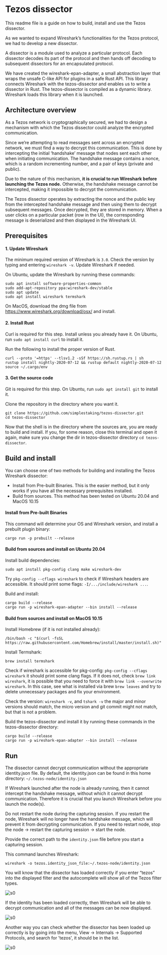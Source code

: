 # Tezos dissector  

This readme file is a guide on how to build, install and use the Tezos dissector.

As we wanted to expand Wireshark’s functionalities for the Tezos protocol, we had to develop a new dissector.  

A dissector is a module used to analyze a particular protocol. Each dissector decodes its part of the protocol and then hands off decoding to subsequent dissectors for an encapsulated protocol.

We have created the wireshark-epan-adapter, a small abstraction layer that wraps the unsafe C-like API for plugins in a safe Rust API. This library connects Wireshark with the tezos-dissector and enables us to write a dissector in Rust. The tezos-dissector is compiled as a dynamic library. Wireshark loads this library when it is launched. 

## Architecture overview

As a Tezos network is cryptographically secured, we had to design a mechanism with which the Tezos dissector could analyze the encrypted communication.

Since we’re attempting to read messages sent across an encrypted network, we must find a way to decrypt this communication. This is done by intercepting the initial ‘handshake’ message that nodes sent each other when initiating communication. The handshake message contains a nonce, which is a random incrementing number, and a pair of keys (private and public). 

Due to the nature of this mechanism, **it is crucial to run Wireshark before launching the Tezos node.** Otherwise, the handshake message cannot be intercepted, making it impossible to decrypt the communication.

The Tezos dissector operates by extracting the nonce and the public key from the intercepted handshake message and then using them to decrypt subsequent messages.  Once decrypted, they are stored in memory. When a user clicks on a particular packet (row in the UI), the corresponding message is deserialized and then displayed in the Wireshark UI.


## Prerequisites

#### 1. Update Wireshark

The minimum required version of Wireshark is `3.0`. Check the version by typing and entering `wireshark -v`. Update Wireshark if needed.

On Ubuntu, update the Wireshark by running these commands:

```
sudo apt install software-properties-common
sudo add-apt-repository ppa:wireshark-dev/stable
sudo apt update
sudo apt install wireshark termshark
```

On MacOS, download the dmg file from https://www.wireshark.org/download/osx/ and install.

#### 2. Install Rust

Curl is required for this step. Install unless you already have it. On Ubuntu, run `sudo apt install curl` to install it.

Run the following to install the proper version of Rust.

```
curl --proto '=https' --tlsv1.2 -sSf https://sh.rustup.rs | sh
rustup install nightly-2020-07-12 && rustup default nightly-2020-07-12
source ~/.cargo/env
```

#### 3. Get the source code

Git is required for this step. On Ubuntu, run `sudo apt install git` to install it.

Clone the repository in the directory where you want it.

```
git clone https://github.com/simplestaking/tezos-dissector.git
cd tezos-dissector
```

Now that the shell is in the directory where the sources are, you are ready to build and install. If you, for some reason, close this terminal and open it again, make sure you change the dir in tezos-dissector directory `cd tezos-dissector`.

## Build and install

You can choose one of two methods for building and installing the Tezos Wireshark dissector: 

* Install from Pre-built Binaries. This is the easier method, but it only works if you have all the necessary prerequisites installed.
* Build from sources. This method has been tested on Ubuntu 20.04 and MacOS 10.15 

#### Install from Pre-built Binaries

This command will determine your OS and Wireshark version, and install a prebuilt plugin binary:

```
cargo run -p prebuilt --release
```

#### Build from sources and install on Ubuntu 20.04

Install build dependencies:

```
sudo apt install pkg-config clang make wireshark-dev
```

Try `pkg-config --cflags wireshark` to check if Wireshark headers are accessible. It should print some flags: `-I/.../include/wireshark ...`.

Build and install:

```
cargo build --release
cargo run -p wireshark-epan-adapter --bin install --release
```

#### Build from sources and install on MacOS 10.15

Install Homebrew (if it is not installed already):

```
/bin/bash -c "$(curl -fsSL https://raw.githubusercontent.com/Homebrew/install/master/install.sh)"
```

Install Termshark:

```
brew install termshark
```

Check if wireshark is accessible for pkg-config: `pkg-config --cflags wireshark` it should print some clang flags. If it does not, check `brew link wireshark`, it is possible that you need to force it with `brew link --overwrite wireshark`. In this case, see what is installed via brew `brew leaves` and try to delete unnecessary packages and fix your environment.

Check the version: `wireshark -v`, and `tshark -v` the major and minor versions should match, the micro version and git commit might not match, but that is not a problem.

Build the tezos-dissector and install it by running these commands in the tezos-dissector directory:

```
cargo build --release
cargo run -p wireshark-epan-adapter --bin install --release
```

## Run

The dissector cannot decrypt communication without the appropriate identity.json file. By default, the identity.json can be found in this home directory: `~/.tezos-node/identity.json`

If Wireshark launched after the node is already running, then it cannot intercept the handshake message, without which it cannot decrypt communication. Therefore it is crucial that you launch Wireshark before you launch the node(s). 

Do not restart the node during the capturing session. If you restart the node, Wireshark will no longer have the handshake message, which will prevent it from decrypting communication. If you need to restart node, stop the node -> restart the capturing session -> start the node.

Provide the correct path to the `identity.json` file before you start a capturing session.

This command launches Wireshark:


```
wireshark -o tezos.identity_json_file:~/.tezos-node/identity.json

```

You will know that the dissector has loaded correctly if you enter “tezos” into the displayed filter and the autocomplete will show all of the Tezos filter types.

![s0](doc/filter.gif "Filter")

If the identity has been loaded correctly, then Wireshark will be able to decrypt communication and all of the messages can be now displayed.


![s0](doc/filter_current_head.gif "Decrypt")


Another way you can check whether the dissector has been loaded up correctly is by going into the menu, View -> Internals -> Supported Protocols, and search for 'tezos', it should be in the list.

![s0](doc/supported_protocols.gif "Supported protocols")



